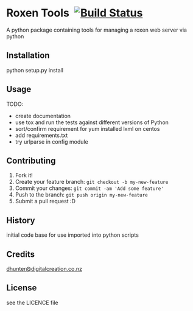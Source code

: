 # Roxen Tools &nbsp;[![Build Status](https://travis-ci.org/whojarr/roxentools.svg?branch=master)](https://travis-ci.org/whojarr/roxentools)

A python package containing tools for managing a roxen web server via python

## Installation

python setup.py install

## Usage

TODO: 
* create documentation
* use tox and run the tests against different versions of Python
* sort/confirm requirement for yum installed lxml on centos
* add requirements.txt
* try urlparse in config module

## Contributing

1. Fork it!
2. Create your feature branch: `git checkout -b my-new-feature`
3. Commit your changes: `git commit -am 'Add some feature'`
4. Push to the branch: `git push origin my-new-feature`
5. Submit a pull request :D

## History

initial code base for use imported into python scripts

## Credits

dhunter@digitalcreation.co.nz

## License

see the LICENCE file
